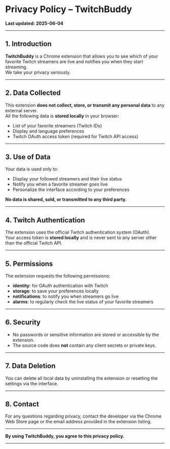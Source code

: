 # **Privacy Policy – TwitchBuddy**

**Last updated: 2025-06-04**

---

## **1. Introduction**

**TwitchBuddy** is a Chrome extension that allows you to see which of your favorite Twitch streamers are live and notifies you when they start streaming.  
We take your privacy seriously.

---

## **2. Data Collected**

This extension **does not collect, store, or transmit any personal data** to any external server.  
All the following data is **stored locally** in your browser:

- List of your favorite streamers (Twitch IDs)
- Display and language preferences
- Twitch OAuth access token (required for Twitch API access)

---

## **3. Use of Data**

Your data is used only to:

- Display your followed streamers and their live status
- Notify you when a favorite streamer goes live
- Personalize the interface according to your preferences

**No data is shared, sold, or transmitted to any third party.**

---

## **4. Twitch Authentication**

The extension uses the official Twitch authentication system (OAuth).  
Your access token is **stored locally** and is never sent to any server other than the official Twitch API.

---

## **5. Permissions**

The extension requests the following permissions:

- **identity**: for OAuth authentication with Twitch
- **storage**: to save your preferences locally
- **notifications**: to notify you when streamers go live
- **alarms**: to regularly check the live status of your favorite streamers

---

## **6. Security**

- No passwords or sensitive information are stored or accessible by the extension.
- The source code does **not** contain any client secrets or private keys.

---

## **7. Data Deletion**

You can delete all local data by uninstalling the extension or resetting the settings via the interface.

---

## **8. Contact**

For any questions regarding privacy, contact the developer via the Chrome Web Store page or the email address provided in the extension listing.

---

**By using TwitchBuddy, you agree to this privacy policy.**

---
